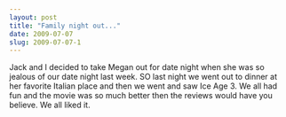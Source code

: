 ```yaml
---
layout: post
title: "Family night out..."
date: 2009-07-07
slug: 2009-07-07-1
---
```


Jack and I decided to take Megan out for date night when she was so jealous of our date night last week.  SO last night we went out to dinner at her favorite Italian place and then we went and saw Ice Age 3.  We all had fun and the movie was so much better then the reviews would have you  believe.  We all liked it.  
